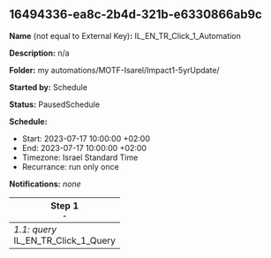 ## 16494336-ea8c-2b4d-321b-e6330866ab9c

**Name** (not equal to External Key)**:** IL_EN_TR_Click_1_Automation

**Description:** n/a

**Folder:** my automations/MOTF-Isarel/Impact1-5yrUpdate/

**Started by:** Schedule

**Status:** PausedSchedule

**Schedule:**

* Start: 2023-07-17 10:00:00 +02:00
* End: 2023-07-17 10:00:00 +02:00
* Timezone: Israel Standard Time
* Recurrance: run only once

**Notifications:** _none_


| Step 1<br>_<small>-</small>_ |
| --- |
| _1.1: query_<br>IL_EN_TR_Click_1_Query |
